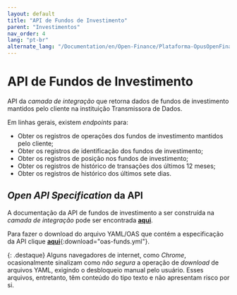 ```yaml
---
layout: default
title: "API de Fundos de Investimento"
parent: "Investimentos"
nav_order: 4
lang: "pt-br"
alternate_lang: "/Documentation/en/Open-Finance/Plataforma-OpusOpenFinance/Integração/dados-investimentos/dados-fundos/"
---
```


# API de Fundos de Investimento

API da *camada de integração* que retorna dados de fundos de investimento mantidos pelo cliente na instituição Transmissora de Dados.

Em linhas gerais, existem *endpoints* para:

- Obter os registros de operações dos fundos de investimento mantidos pelo cliente;
- Obter os registros de identificação dos fundos de investimento;
- Obter os registros de posição nos fundos de investimento;
- Obter os registros de histórico de transações dos últimos 12 meses;
- Obter os registros de histórico dos últimos sete dias.

## *Open API Specification* da API

A documentação da API de fundos de investimento a ser construída na *camada de integração* pode ser encontrada [**aqui**][API-Fundos-de-Investimento].

Para fazer o download do arquivo YAML/OAS que contém a especificação da API clique [**aqui**](../../apis/dados-investimento/oas-funds.yml){:download="oas-funds.yml"}.

{: .destaque}
Alguns navegadores de internet, como *Chrome*, ocasionalmente sinalizam como *não segura* a operação de *download* de arquivos YAML, exigindo o desbloqueio manual pelo usuário. Esses arquivos, entretanto, têm conteúdo do tipo texto e não apresentam risco por si.

[API-Fundos-de-Investimento]: ../../../../../swagger-ui/index.html?api=data-funds
